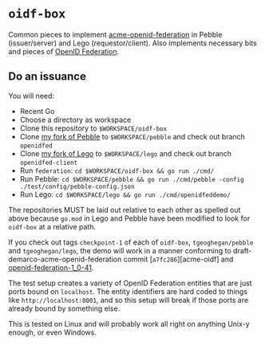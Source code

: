 # `oidf-box`

Common pieces to implement [acme-openid-federation][acmeopenid] in Pebble (issuer/server) and Lego
(requestor/client). Also implements necessary bits and pieces of [OpenID Federation][oidf].

## Do an issuance

You will need:

- Recent Go
- Choose a directory as workspace
- Clone this repository to `$WORKSPACE/oidf-box`
- Clone [my fork of Pebble][timg-pebble] to `$WORKSPACE/pebble` and check out branch `openidfed`
- Clone [my fork of Lego][timg-lego] to `$WORKSPACE/lego` and check out branch `openidfed-client`
- Run `federation`: `cd $WORKSPACE/oidf-box && go run ./cmd/`
- Run Pebble: `cd $WORKSPACE/pebble && go run ./cmd/pebble -config ./test/config/pebble-config.json`
- Run Lego: `cd $WORKSPACE/lego && go run ./cmd/openidfeddemo/`

The repositories MUST be laid out relative to each other as spelled out above because `go.mod` in
Lego and Pebble have been modified to look for `oidf-box` at a relative path.

If you check out tags `checkpoint-1` of each of `oidf-box`, `tgeoghegan/pebble` and
`tgeoghegan/lego`, the demo will work in a manner conforming to draft-demarco-acme-openid-federation
commit [`a7fc286`][acme-oidf] and [openid-federation-1_0-41][oidf-41].

The test setup creates a variety of OpenID Federation entities that are just ports bound on
`localhost`. The entity identifiers are hard coded to things like `http://localhost:8001`, and so
this setup will break if those ports are already bound by something else.

This is tested on Linux and will probably work all right on anything Unix-y enough, or even Windows.

[oidf]: https://openid.net/specs/openid-federation-1_0-41.html
[oidf-41]: https://openid.net/specs/openid-federation-1_0-41.html
[acmeopenid]: https://peppelinux.github.io/draft-demarco-acme-openid-federation/draft-demarco-acme-openid-federation.html
[timg-pebble]: https://github.com/tgeoghegan/pebble
[timg-lego]: https://github.com/tgeoghegan/lego
[acmeopenid-a7fc286]: https://github.com/peppelinux/draft-demarco-acme-openid-federation/commit/a7fc286296ce5d3760486f2fb34e9f6cf5f3bd8a
